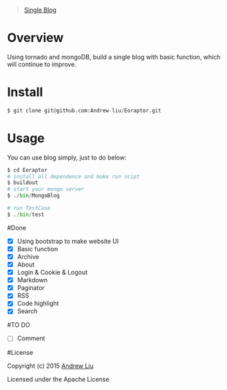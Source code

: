 

> [Single Blog](http://andrewliu.in)

# Overview

Using tornado and mongoDB, build a single blog with basic function, which will continue to improve.

# Install

```py
$ git clone git@github.com:Andrew-liu/Eoraptor.git
```

# Usage

You can use blog simply, just to do below:

```py
$ cd Eoraptor
# install all dependence and make run scipt
$ buildout
# start your mongo server
$ ./bin/MongoBlog

# run TestCase
$ ./bin/test
```



#Done

- [x] Using bootstrap to make website UI
- [x] Basic function
- [x] Archive
- [x] About
- [x] Login & Cookie & Logout
- [x] Markdown
- [x] Paginator
- [x] RSS
- [x] Code highlight
- [x] Search

#TO DO

- [ ] Comment


#License

Copyright (c) 2015 [Andrew Liu](http://andrewliu.in)

Licensed under the Apache License

